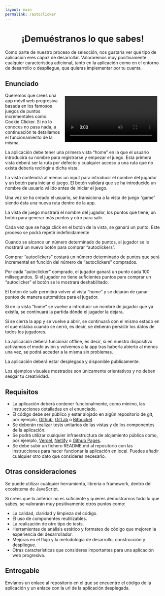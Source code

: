 ```yaml
---
layout: main
permalink: /autoclicker
---
```


<style type="text/css" media="screen">
h1 {
  text-align: center;
}
</style>

# ¡Demuéstranos lo que sabes!

Como parte de nuestro proceso de selección, nos gustaría ver qué tipo de aplicación eres capaz de desarrollar. Valoraremos muy positivamente cualquier característica adicional, tanto en la aplicación como en el entorno de desarrollo o despliegue, que quieras implementar por tu cuenta.

## Enunciado

<video style="float: right; margin: 10px" controls autoplay>
  <source src="./assets/movies/autoclicker.mov" type="video/mp4">
  Your browser does not support the video tag.
</video>

Queremos que crees una app móvil web progresiva basada en los famosos juegos de puntos incrementales como Cookie Clicker. Si no lo conoces no pasa nada, a continuación te detallamos el funcionamiento de la misma.

La aplicación debe tener una primera vista “home” en la que el usuario introducirá su nombre para registrarse y empezar el juego. Esta primera vista deberá ser la ruta por defecto y cualquier acceso a una ruta que no exista debería redirigir a dicha vista.

La vista contendrá al menos un input para introducir el nombre del jugador y un botón para iniciar el juego. El botón validará que se ha introducido un nombre de usuario válido antes de iniciar el juego.

Una vez se ha creado el usuario, se transiciona a la vista de juego “game” siendo ésta una nueva ruta dentro de la app.

La vista de juego mostrará el nombre del jugador, los puntos que tiene, un botón para generar más puntos y otro para salir.

Cada vez que se haga click en el botón de la vista, se ganará un punto. Este proceso se podrá repetir indefinidamente

Cuando se alcance un número determinado de puntos, al jugador se le mostrará un nuevo botón para comprar “autoclickers”.

Comprar “autoclickers” costará un número determinado de puntos que será incremental en función del número de “autoclickers” comprados.

Por cada “autoclicker” comprado, el jugador ganará un punto cada 100 milisegundos. Si el jugador no tiene suficientes puntos para comprar un “autoclicker” el botón se le mostrará deshabilitado.

El botón de salir permitirá volver al vista “home” y se dejarán de ganar puntos de manera automática para el jugador.

Si en la vista “home” se vuelve a introducir un nombre de jugador que ya existía, se continuará la partida dónde el jugador la dejara.

Si se cierra la app y se vuelve a abrir, se continuará con el mismo estado en el que estaba cuando se cerró, es decir, se deberán persistir los datos de todos los jugadores.

La aplicación deberá funcionar offline, es decir, si en nuestro dispositivo activamos el modo avión y volvemos a la app tras haberla abierto al menos una vez, se podrá acceder a la misma sin problemas.

La aplicación deberá estar desplegada y disponible públicamente.

Los ejemplos visuales mostrados son únicamente orientativos y no deben sesgar tu creatividad.

## Requisitos

- La aplicación deberá contener funcionalmente, como mínimo, las instrucciones detalladas en el enunciado.
- El código debe ser público y estar alojado en algún repositorio de git, por ejemplo, [Github](https://github.com/), [GitLab](https://gitlab.com/) o [Bitbucket](https://bitbucket.org).
- Se deberán realizar tests unitarios de las vistas y de los componentes de la aplicación.
- Se podrá utilizar cualquier infraestructura de alojamiento pública como, por ejemplo, [Vercel](https://vercel.com/), [Netlify](https://www.netlify.com/) o [Github Pages](https://pages.github.com/).
- Se debe subir un fichero README.md al repositorio con las instrucciones para hacer funcionar la aplicación en local. Puedes añadir cualquier otro dato que consideres necesario.

## Otras consideraciones

Se puede utilizar cualquier herramienta, librería o framework, dentro del ecosistema  de JavaScript.

Si crees que lo anterior no es suficiente y quieres demostrarnos todo lo que sabes, se valorarán muy positivamente otros puntos como:

- La calidad, claridad y limpieza del código.
- El uso de componentes reutilizables.
- La realización de otro tipo de tests.
- Herramientas de análisis estático y formateo de código que mejoren la experiencia del desarrollador.
- Mejoras en el flujo y la metodología de desarrollo, construcción y despliegue.
- Otras características que consideres importantes para una aplicación web progresiva.

## Entregable

Envíanos un enlace al repositorio en el que se encuentre el código de la aplicación y un enlace con la url de la aplicación desplegada.

